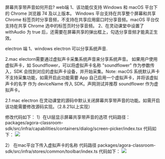 屏幕共享带声音如何开启?
web端
1、该功能仅支持 Windows 和 macOS 平台下的 Chrome 浏览器 74 及以上版本。
Windows 平台支持在共享整个屏幕和共享 Chrome 标签页时分享音频，不支持在共享应用窗口时分享音频。macOS 平台仅支持在共享 Chrome 选中的标签页时分享音频。
2、在灵动课堂中设置了 withAudio 为 true 后，还需要在屏幕共享的弹出框上，勾选分享音频才能真正生效。

electron 端
1、windows electron 可以分享系统声音.

2.mac electorn需要通过虚拟声卡采集系统声音来分享系统声音。 如果用户使用虚拟声卡，如 Soundflower，可以将虚拟声卡名称 "soundflower" 作为参数传入，SDK 会找到对应的虚拟声卡设备，并开始采集。Note: macOS 系统默认声卡 不支持采集功能，如需开启此功能需要 App 自己启用一个虚拟声卡，并将该虚拟声卡的名字 作为 deviceName 传入 SDK。声网测试并推荐 soundflower 作为虚拟声卡。

2.1 mac electron 在灵动课堂的源码中默认关闭屏幕共享带声音的功能。如需开启该功能需要修改源码实现。（2.8.21以上实现）

修改代码如下：
1）在UI层显示屏幕共享带声音的选项
代码路径：
packages/agora-classroom-sdk/src/infra/capabilities/containers/dialog/screen-picker/index.tsx
代码如下：
<image src='./images/screensharewithaudio001.png'>

2） 在mac平台下传入虚拟声卡的名称
代码路径
packages/agora-classroom-sdk/src/infra/stores/common/toolbar/index.ts
代码如下：
<image src='./images/screensharewithaudio002.png'>




